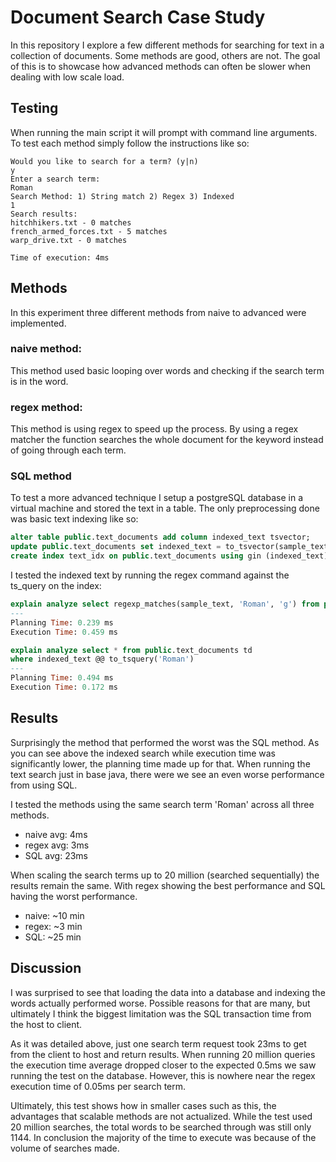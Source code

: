 # Document Search Case Study

In this repository I explore a few different methods for searching for text in a collection of documents. Some methods are good, others are not. The goal of this is to showcase how advanced methods can often be slower when dealing with low scale load. 

## Testing
When running the main script it will prompt with command line arguments. To test each method simply follow the instructions like so:
```console
Would you like to search for a term? (y|n)
y
Enter a search term:
Roman
Search Method: 1) String match 2) Regex 3) Indexed
1
Search results:
hitchhikers.txt - 0 matches
french_armed_forces.txt - 5 matches
warp_drive.txt - 0 matches

Time of execution: 4ms
```

## Methods
In this experiment three different methods from naive to advanced were implemented. 
### naive method:
This method used basic looping over words and checking if the search term is in the word.
### regex method:
This method is using regex to speed up the process. By using a regex matcher the function searches the whole document for the keyword instead of going through each term.
### SQL method
To test a more advanced technique I setup a postgreSQL database in a virtual machine and stored the text in a table. 
The only preprocessing done was basic text indexing like so:
```sql
alter table public.text_documents add column indexed_text tsvector;
update public.text_documents set indexed_text = to_tsvector(sample_text);
create index text_idx on public.text_documents using gin (indexed_text)
```

I tested the indexed text by running the regex command against the ts_query on the index:
```sql
explain analyze select regexp_matches(sample_text, 'Roman', 'g') from public.text_documents td
---
Planning Time: 0.239 ms
Execution Time: 0.459 ms
```

```sql
explain analyze select * from public.text_documents td 
where indexed_text @@ to_tsquery('Roman')
---
Planning Time: 0.494 ms
Execution Time: 0.172 ms
```

## Results
Surprisingly the method that performed the worst was the SQL method. As you can see above the indexed search while execution time was significantly lower, the planning time made up for that. 
When running the text search just in base java, there were we see an even worse performance from using SQL.

I tested the methods using the same search term 'Roman' across all three methods. 
* naive avg: 4ms
* regex avg: 3ms
* SQL   avg: 23ms

When scaling the search terms up to 20 million (searched sequentially) the results remain the same. With regex showing the best performance and SQL having the worst performance.
* naive: ~10 min
* regex: ~3 min
* SQL: ~25 min

## Discussion
I was surprised to see that loading the data into a database and indexing the words actually performed worse. Possible reasons for that are many, but ultimately I think the biggest limitation was the SQL transaction time from the host to client.

As it was detailed above, just one search term request took 23ms to get from the client to host and return results. When running 20 million queries the execution time average dropped closer to the expected 0.5ms we saw running the test on the database. However, this is nowhere near the regex execution time of 0.05ms per search term. 

Ultimately, this test shows how in smaller cases such as this, the advantages that scalable methods are not actualized. While the test used 20 million searches, the total words to be searched through was still only 1144. In conclusion the majority of the time to execute was because of the volume of searches made.